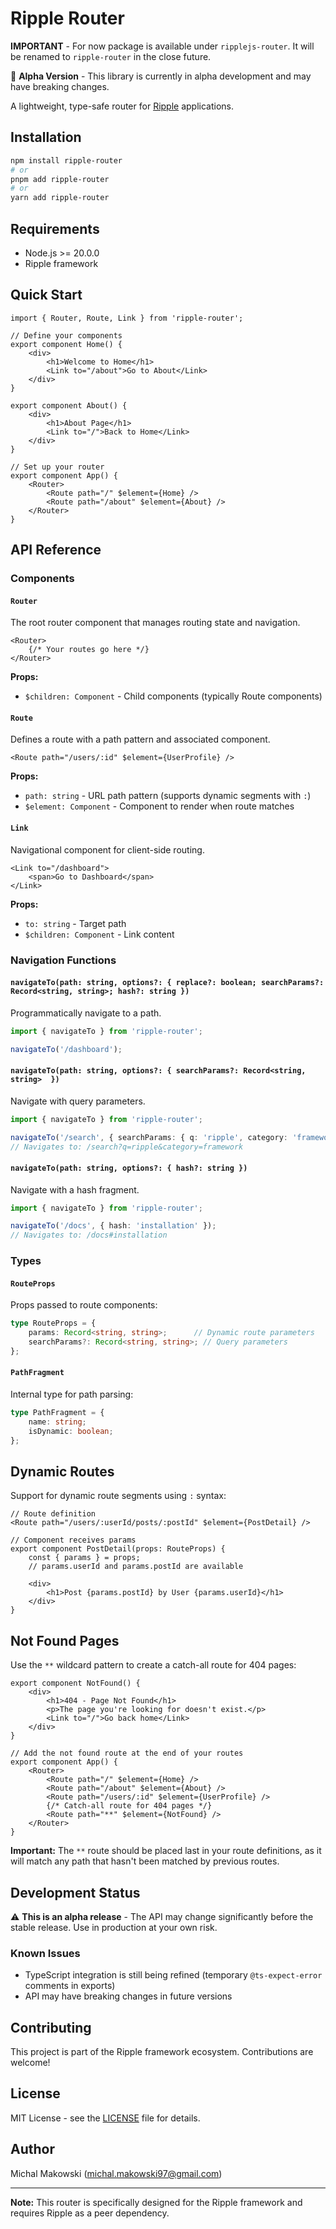 # Ripple Router

**IMPORTANT** - For now package is available under `ripplejs-router`.
It will be renamed to `ripple-router` in the close future.


🚧 **Alpha Version** - This library is currently in alpha development and may have breaking changes.

A lightweight, type-safe router for [Ripple](https://github.com/trueadm/ripple) applications.

## Installation

```bash
npm install ripple-router
# or
pnpm add ripple-router
# or
yarn add ripple-router
```

## Requirements

- Node.js >= 20.0.0
- Ripple framework

## Quick Start

```ripple
import { Router, Route, Link } from 'ripple-router';

// Define your components
export component Home() {
    <div>
        <h1>Welcome to Home</h1>
        <Link to="/about">Go to About</Link>
    </div>
}

export component About() {
    <div>
        <h1>About Page</h1>
        <Link to="/">Back to Home</Link>
    </div>
}

// Set up your router
export component App() {
    <Router>
        <Route path="/" $element={Home} />
        <Route path="/about" $element={About} />
    </Router>
}
```

## API Reference

### Components

#### `Router`

The root router component that manages routing state and navigation.

```ripple
<Router>
    {/* Your routes go here */}
</Router>
```

**Props:**
- `$children: Component` - Child components (typically Route components)

#### `Route`

Defines a route with a path pattern and associated component.

```ripple
<Route path="/users/:id" $element={UserProfile} />
```

**Props:**
- `path: string` - URL path pattern (supports dynamic segments with `:`)
- `$element: Component` - Component to render when route matches

#### `Link`

Navigational component for client-side routing.

```ripple
<Link to="/dashboard">
    <span>Go to Dashboard</span>
</Link>
```

**Props:**
- `to: string` - Target path
- `$children: Component` - Link content

### Navigation Functions

#### `navigateTo(path: string, options?: { replace?: boolean; searchParams?: Record<string, string>; hash?: string })`

Programmatically navigate to a path.

```typescript
import { navigateTo } from 'ripple-router';

navigateTo('/dashboard');
```

#### `navigateTo(path: string, options?: { searchParams?: Record<string, string>  })`

Navigate with query parameters.

```typescript
import { navigateTo } from 'ripple-router';

navigateTo('/search', { searchParams: { q: 'ripple', category: 'framework' } });
// Navigates to: /search?q=ripple&category=framework
```

#### `navigateTo(path: string, options?: { hash?: string })`

Navigate with a hash fragment.

```typescript
import { navigateTo } from 'ripple-router';

navigateTo('/docs', { hash: 'installation' });
// Navigates to: /docs#installation
```

### Types

#### `RouteProps`

Props passed to route components:

```typescript
type RouteProps = {
    params: Record<string, string>;      // Dynamic route parameters
    searchParams?: Record<string, string>; // Query parameters
};
```

#### `PathFragment`

Internal type for path parsing:

```typescript
type PathFragment = {
    name: string;
    isDynamic: boolean;
};
```

## Dynamic Routes

Support for dynamic route segments using `:` syntax:

```ripple
// Route definition
<Route path="/users/:userId/posts/:postId" $element={PostDetail} />

// Component receives params
export component PostDetail(props: RouteProps) {
    const { params } = props;
    // params.userId and params.postId are available
    
    <div>
        <h1>Post {params.postId} by User {params.userId}</h1>
    </div>
}
```

## Not Found Pages

Use the `**` wildcard pattern to create a catch-all route for 404 pages:

```ripple
export component NotFound() {
    <div>
        <h1>404 - Page Not Found</h1>
        <p>The page you're looking for doesn't exist.</p>
        <Link to="/">Go back home</Link>
    </div>
}

// Add the not found route at the end of your routes
export component App() {
    <Router>
        <Route path="/" $element={Home} />
        <Route path="/about" $element={About} />
        <Route path="/users/:id" $element={UserProfile} />
        {/* Catch-all route for 404 pages */}
        <Route path="**" $element={NotFound} />
    </Router>
}
```

**Important:** The `**` route should be placed last in your route definitions, as it will match any path that hasn't been matched by previous routes.

## Development Status

⚠️ **This is an alpha release** - The API may change significantly before the stable release. Use in production at your own risk.

### Known Issues

- TypeScript integration is still being refined (temporary `@ts-expect-error` comments in exports)
- API may have breaking changes in future versions

## Contributing

This project is part of the Ripple framework ecosystem. Contributions are welcome!

## License

MIT License - see the [LICENSE](LICENSE) file for details.

## Author

Michal Makowski (michal.makowski97@gmail.com)

---

**Note:** This router is specifically designed for the Ripple framework and requires Ripple as a peer dependency.